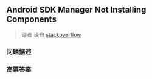 ## Android SDK Manager Not Installing Components

> 译者 译自 [stackoverflow](http://stackoverflow.com/questions/4771895/android-sdk-manager-not-installing-components) 

### 问题描述 

### 高票答案 

